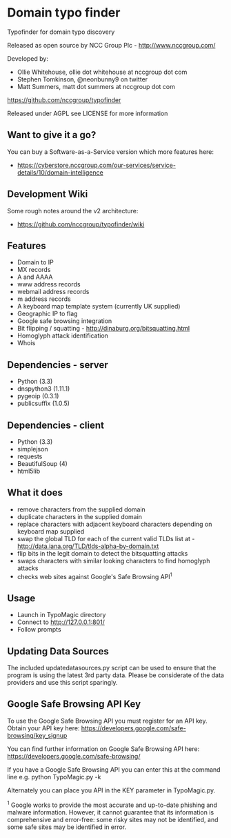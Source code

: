 Domain typo finder
======================

Typofinder for domain typo discovery

Released as open source by NCC Group Plc - http://www.nccgroup.com/

Developed by:
* Ollie Whitehouse, ollie dot whitehouse at nccgroup dot com
* Stephen Tomkinson, @neonbunny9 on twitter
* Matt Summers, matt dot summers at nccgroup dot com

https://github.com/nccgroup/typofinder

Released under AGPL see LICENSE for more information

Want to give it a go?
-------------
You can buy a Software-as-a-Service version which more features here:
* https://cyberstore.nccgroup.com/our-services/service-details/10/domain-intelligence

Development Wiki
-------------
Some rough notes around the v2 architecture:
* https://github.com/nccgroup/typofinder/wiki

Features
-------------
* Domain to IP
* MX records
* A and AAAA
* www address records
* webmail address records
* m address records
* A keyboard map template system (currently UK supplied)
* Geographic IP to flag
* Google safe browsing integration
* Bit flipping / squatting - http://dinaburg.org/bitsquatting.html
* Homoglyph attack identification
* Whois
 
Dependencies - server
-------------
* Python (3.3)
* dnspython3 (1.11.1)
* pygeoip (0.3.1)
* publicsuffix (1.0.5)

Dependencies - client
-------------
* Python (3.3)
* simplejson
* requests
* BeautifulSoup (4)
* html5lib

What it does
-------------
* remove characters from the supplied domain
* duplicate characters in the supplied domain
* replace characters with adjacent keyboard characters depending on keyboard map supplied
* swap the global TLD for each of the current valid TLDs list at - http://data.iana.org/TLD/tlds-alpha-by-domain.txt
* flip bits in the legit domain to detect the bitsquatting attacks
* swaps characters with similar looking characters to find homoglyph attacks
* checks web sites against Google's Safe Browsing API<sup>1</sup>

Usage
-------------
* Launch in TypoMagic directory
* Connect to http://127.0.0.1:801/
* Follow prompts

Updating Data Sources
-------------
The included updatedatasources.py script can be used to ensure that the program is using the latest 3rd party data.
Please be considerate of the data providers and use this script sparingly.

Google Safe Browsing API Key
-------------
To use the Google Safe Browsing API you must register for an API key.
Obtain your API key here: https://developers.google.com/safe-browsing/key_signup
	
You can find further information on Google Safe Browsing API here:
https://developers.google.com/safe-browsing/

If you have a Google Safe Browsing API you can enter this at the command line e.g.
python TypoMagic.py -k <API>

Alternately you can place you API in the KEY parameter in TypoMagic.py.

<sup>1</sup> Google works to provide the most accurate and up-to-date phishing and malware information.
However, it cannot guarantee that its information is comprehensive and error-free: some risky sites may not be
identified, and some safe sites may be identified in error.
